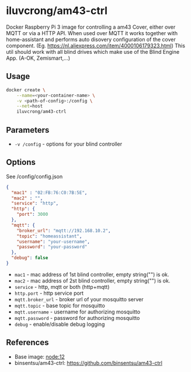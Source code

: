 # iluvcrong/am43-ctrl
Docker Raspberry Pi 3 image for controlling a am43 Cover, either over MQTT or via a HTTP API. When used over MQTT it works together with home-assistant and performs auto disovery configuration of the cover component.
(Eg. https://nl.aliexpress.com/item/4000106179323.html)
This util should work with all blind drives which make use of the Blind Engine App. (A-OK, Zemismart,...)

## Usage
```bash
docker create \
    --name=<your-container-name> \
    -v <path-of-config>:/config \
    --net=host
    iluvcrong/am43-ctrl
```

## Parameters
* `-v /config` - options for your blind controller

## Options
See /config/config.json

```json
{
  "mac1" : "02:FB:76:C0:7B:5E",
  "mac2" : "",
  "service": "http",
  "http": {
    "port": 3000
  },
  "mqtt": {
    "broker_url": "mqtt://192.168.10.2",
    "topic": "homeassistant",
    "username": "your-username",
    "password": "your-password"
  },
  "debug": false
}
```

* `mac1` - mac address of 1st blind controller, empty string("") is ok.
* `mac2` - mac address of 2st blind controller, empty string("") is ok.
* `service` - http, mqtt or both (http+mqtt)
* `http.port` - http service port
* `mqtt.broker_url` - broker url of your mosquitto server
* `mqtt.topic` - base topic for mosquitto
* `mqtt.username` - username for authorizing mosquitto
* `mqtt.password` - password for authorizing mosquitto
* `debug` - enable/disable debug logging

## References
* Base image: [node:12](https://hub.docker.com/_/node/)
* binsentsu/am43-ctrl: https://github.com/binsentsu/am43-ctrl
